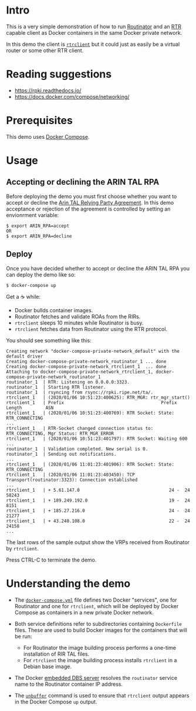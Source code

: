 # Intro

This is a very simple demonstration of how to run [Routinator](https://routinator.net/) and an [RTR](https://rpki.readthedocs.io/en/latest/rpki/using-rpki-data.html#feeding-routers) capable client as Docker containers in the same Docker private network.

In this demo the client is [`rtrclient`](https://rpki.realmv6.org/) but it could just as easily be a virtual router or some other RTR client.

# Reading suggestions

- https://rpki.readthedocs.io/
- https://docs.docker.com/compose/networking/

# Prerequisites

This demo uses [Docker Compose](https://docs.docker.com/compose/).

# Usage

## Accepting or declining the ARIN TAL RPA

Before deploying the demo you must first choose whether you want to accept or decline the [Arin TAL Relying Party Agreement](https://www.arin.net/resources/manage/rpki/tal/). In this demo acceptance or rejection of the agreement is controlled by setting an envionrment variable:

```
$ export ARIN_RPA=accept
OR
$ export ARIN_RPA=decline
```

## Deploy

Once you have decided whether to accept or decline the ARIN TAL RPA you can deploy the demo like so:

```
$ docker-compose up
```

Get a ☕ while:
- Docker bullds container images.
- Routinator fetches and validate ROAs from the RIRs.
- `rtrclient` sleeps 10 minutes while Routinator is busy.
- `rtrclient` fetches data from Routinator using the RTR protocol.

You should see something like this:

```
Creating network "docker-compose-private-network_default" with the default driver
Creating docker-compose-private-network_routinator_1 ... done
Creating docker-compose-private-network_rtrclient_1  ... done
Attaching to docker-compose-private-network_rtrclient_1, docker-compose-private-network_routinator_1
routinator_1  | RTR: Listening on 0.0.0.0:3323.
routinator_1  | Starting RTR listener.
routinator_1  | rsyncing from rsync://rpki.ripe.net/ta/.
rtrclient_1   | (2020/01/06 10:51:23:400625): RTR_MGR: rtr_mgr_start()
rtrclient_1   | Prefix                                     Prefix Length         ASN
rtrclient_1   | (2020/01/06 10:51:23:400769): RTR Socket: State: RTR_CONNECTING
...
rtrclient_1   | RTR-Socket changed connection status to: RTR_CONNECTING, Mgr Status: RTR_MGR_ERROR
rtrclient_1   | (2020/01/06 10:51:23:401797): RTR Socket: Waiting 600
...
routinator_1  | Validation completed. New serial is 0.
routinator_1  | Sending out notifications.
...
rtrclient_1   | (2020/01/06 11:01:23:401906): RTR Socket: State: RTR_CONNECTING
rtrclient_1   | (2020/01/06 11:01:23:403450): TCP Transport(routinator:3323): Connection established
...
rtrclient_1   | + 5.61.147.0                                  24 -  24        58243
rtrclient_1   | + 189.249.192.0                               19 -  24         8151
rtrclient_1   | + 185.27.216.0                                24 -  24        21277
rtrclient_1   | + 43.240.108.0                                22 -  24        24158
...
```

The last rows of the sample output show the VRPs received from Routinator by `rtrclient`.

Press CTRL-C to terminate the demo.

# Understanding the demo

- The [`docker-compose.yml`](docker-compose.yml) file defines two Docker "services", one for Routinator and one for `rtrclient`, which will be deployed by Docker Compose as containers in a new private Docker network.

- Both service definitions refer to subdirectories containing `Dockerfile` files. These are used to build Docker images for the containers that will be run:
  - For Routinator the image building process performs a one-time installation of RIR TAL files.
  - For `rtrclient` the image building process installs `rtrclient` in a Debian base image.

- The Docker [embedded DBS server](https://docs.docker.com/v17.09/engine/userguide/networking/configure-dns/) resolves the `routinator` service name to the Routinator container IP address.

- The [`unbuffer`](https://linux.die.net/man/1/unbuffer) command is used to ensure that `rtrclient` output appears in the Docker Compose `up` output.